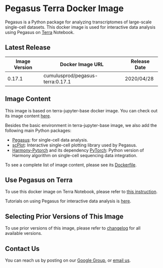 # Pegasus Terra Docker Image

Pegasus is a Python package for analyzing transcriptomes of large-scale single-cell datasets. This docker image is used for interactive data analysis using Pegasus on [Terra](https://app.terra.bio) Notebook.

## Latest Release

|Image Version|Docker Image URL|Release Date|
|---|---|---|
|0.17.1|cumulusprod/pegasus-terra:0.17.1|2020/04/28|

## Image Content

This image is based on terra-jupyter-base docker image. You can check out its image content [here](https://github.com/DataBiosphere/terra-docker/tree/master/terra-jupyter-base).

Besides the basic environment in terra-jupyter-base image, we also add the following main Python packages:

* [Pegasus](https://pegasus.readthedocs.io): for single-cell data analysis.
* [scPlot](https://github.com/klarman-cell-observatory/scPlot): Interactive single-cell plotting library used by Pegasus.
* [Harmony-Pytorch](https://github.com/lilab-bcb/harmony-pytorch) and its dependency [PyTorch](https://pytorch.org/): Python version of Harmony algorithm on single-cell sequencing data integration.

To see a complete list of image content, please see its [Dockerfile](https://raw.githubusercontent.com/klarman-cell-observatory/cumulus/master/docker/pegasus-terra/0.17.0/Dockerfile).

## Use Pegasus on Terra

To use this docker image on Terra Notebook, please refer to [this instruction](https://pegasus.readthedocs.io/en/latest/terra_notebook.html).

Tutorials on using Pegasus for interactive data analysis is [here](https://pegasus.readthedocs.io/en/latest/tutorials.html).

## Selecting Prior Versions of This Image

To use prior versions of this image, please refer to [changelog](./CHANGELOG.md) for all available versions.

## Contact Us

You can reach us by posting on our [Google Group](https://groups.google.com/forum/#!forum/cumulus-support), or [email us](mailto:cumulus-support@googlegroups.com).